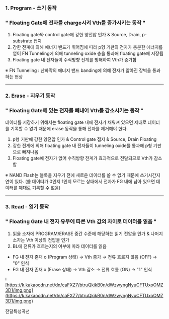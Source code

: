 ### 1. Program - 쓰기 동작

### " Floating Gate에 전자를 charge시켜 Vth를 증가시키는 동작 "

1. Floating gate와 control gate에 강한 양전압 인가 & Source, Drain, p-substrate 접지
2. 강한 전계에 의해 에너지 밴드가 휘어짐에 따라 p형 기판의 전자가 충분한 에너지를 얻어 FN Tunneling에 의해 tunneling oxide 층을 통과해 floating gate에 저장됨
3. Floating gate 내 전자들이 수직방향 전계를 방해하여 Vth가 증가함

※ FN Tunneling : 산화막의 에너지 밴드 banding에 의해 전자가 얇아진 장벽을 통과하는 현상

---

### 2. Erase - 지우기 동작

### " Floating Gate에 있는 전자를 빼내어 Vth를 감소시키는 동작 "

데이터를 저장하기 위해서는 floating gate 내에 전자가 채워져 있으면 제대로 데이터를 기록할 수 없기 때문에 erase 동작을 통해 전자를 제거해야 한다.

1. p형 기판에 강한 양전압 인가 & Control gate 접지 & Source, Drain Floating
2. 강한 전계에 의해 floating gate 내 전자들이 tunneling oxide를 통과해 p형 기판으로 빠져나옴
3. Floating gate에 전자가 없어 수직방향 전계가 효과적으로 전달되므로 Vth가 감소함

※ NAND Flash는 블록을 지우기 전에 새로운 데이터를 쓸 수 없기 때문에 쓰기시간지연이 있다. (쓸 데이터가 0인지 1인지 모르는 상태에서 전자가 FG 내에 남아 있으면 데이터를 제대로 기록할 수 없음)

---

### 3. Read - 읽기 동작

### " Floating Gate 내 전자 유무에 따른 Vth 값의 차이로 데이터를 읽음 "

1. 읽을 소자에 PROGRAM/ERASE 중간 수준에 해당하는 읽기 전압을 인가 & 나머지 소자는 Vth 이상의 전압을 인가
2. BL에 전류가 흐르는지의 여부에 따라 데이터를 읽음
- FG 내 전자 존재 o (Program 상태) → Vth 증가 → 전류 흐르지 않음 (OFF) → "0" 인식
- FG 내 전자 존재 x (Erase 상태) → Vth 감소 → 전류 흐름 (ON) → "1" 인식

![https://k.kakaocdn.net/dn/caFXZ7/btruQkikB0n/dWzwyngNyuCFTUxoOMZ3D1/img.png](https://k.kakaocdn.net/dn/caFXZ7/btruQkikB0n/dWzwyngNyuCFTUxoOMZ3D1/img.png)

전달특성곡선